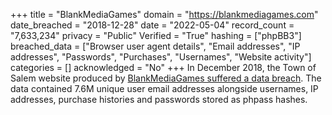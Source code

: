 +++
title = "BlankMediaGames"
domain = "https://blankmediagames.com"
date_breached = "2018-12-28"
date = "2022-05-04"
record_count = "7,633,234"
privacy = "Public"
Verified = "True"
hashing = ["phpBB3"]
breached_data = ["Browser user agent details", "Email addresses", "IP addresses", "Passwords", "Purchases", "Usernames", "Website activity"]
categories = []
acknowledged = "No"
+++
In December 2018, the Town of Salem website produced by <a href="https://blog.dehashed.com/town-of-salem-blankmediagames-hacked/" target="_blank" rel="noopener">BlankMediaGames suffered a data breach</a>. The data contained 7.6M unique user email addresses alongside usernames, IP addresses, purchase histories and passwords stored as phpass hashes.